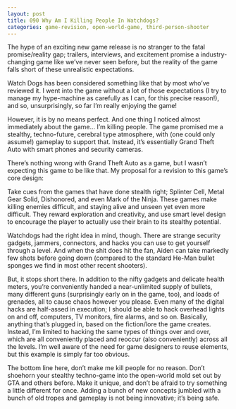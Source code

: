 ```yaml
---
layout: post
title: 090 Why Am I Killing People In Watchdogs?
categories: game-revision, open-world-game, third-person-shooter
---
```

The hype of an exciting new game release is no stranger to the fatal promise/reality gap; trailers, interviews, and excitement promise a industry-changing game like we’ve never seen before, but the reality of the game falls short of these unrealistic expectations.

Watch Dogs has been considered something like that by most who’ve reviewed it.  I went into the game without a lot of those expectations (I try to manage my hype-machine as carefully as I can, for this precise reason!), and so, unsurprisingly, so far I’m really enjoying the game!

However, it is by no means perfect.  And one thing I noticed almost immediately about the game… I’m killing people.  The game promised me a stealthy, techno-future, cerebral type atmosphere, with (one could only assume!) gameplay to support that.  Instead, it’s essentially Grand Theft Auto with smart phones and security cameras.  

There’s nothing wrong with Grand Theft Auto as a game, but I wasn’t expecting this game to be like that.  My proposal for a revision to this game’s core design:

Take cues from the games that have done stealth right; Splinter Cell, Metal Gear Solid, Dishonored, and even Mark of the Ninja. These games make killing enemies difficult, and staying alive and unseen yet even more difficult.  They reward exploration and creativity, and use smart level design to encourage the player to actually use their brain to its stealthy potential. 

Watchdogs had the right idea in mind, though.  There are strange security gadgets, jammers, connectors, and hacks you can use to get yourself through a level.  And when the shit does hit the fan, Aiden can take markedly few shots before going down (compared to the standard He-Man bullet sponges we find in most other recent shooters). 

But, it stops short there.  In addition to the nifty gadgets and delicate health meters, you’re conveniently handed a near-unlimited supply of bullets, many different guns (surprisingly early on in the game, too), and loads of grenades, all to cause chaos however you please.  Even many of the digital hacks are half-assed in execution; I should be able to hack overhead lights on and off, computers, TV monitors, fire alarms, and so on.  Basically, anything that’s plugged in, based on the fiction/lore the game creates.  Instead, I’m limited to hacking the same types of things over and over, which are all conveniently placed and reoccur (also conveniently) across all the levels. I’m well aware of the need for game designers to reuse elements, but this example is simply far too obvious.

The bottom line here, don’t make me kill people for no reason.  Don’t shoehorn your stealthy techno-game into the open-world mold set out by GTA and others before.  Make it unique, and don’t be afraid to try something a little different for once.  Adding a bunch of new concepts jumbled with a bunch of old tropes and gameplay is not being innovative; it’s being safe.